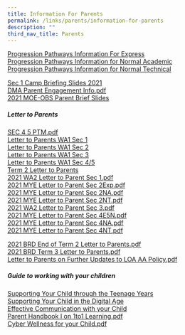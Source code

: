 ```yaml
---
title: Information For Parents
permalink: /links/parents/information-for-parents
description: ""
third_nav_title: Parents
---
```

[Progression Pathways Information For Express](/files/Progression%20Pathways%20Broadrick%20Info%20Express.pdf) <br>
[Progression Pathways Information for Normal Academic](/files/Progression%20Pathways%20Broadrick%20Info%20Normal%20Acad.pdf) <br>
[Progression Pathways Information for Normal Technical](/files/Progression%20Pathways%20Broadrick%20Info%20Normal%20Tech.pdf)

[Sec 1 Camp Briefing Slides 2021](/files/Sec%201%20OALC%20Briefing%20Slides%2021%20April_Website.pdf) <br>
[DMA Parent Engagement Info.pdf](/files/DMA%20Parent%20Engagement%20Slides_20%20Apr_For%20Website.pdf) <br>
[2021 MOE-OBS Parent Brief Slides](/files/2021%20MOE-OBS%20Parent%20Brief%20Slides_for%20upload.pdf)

##### Letter to Parents
[SEC 4 5 PTM.pdf](/files/SEC%204%205%20PTM.pdf) <br>
[Letter to Parents WA1 Sec 1](/files/Letter_to_Parents_2021_WA1_Sec1.pdf) <br>
[Letter to Parents WA1 Sec 2](/files/Letter_to_Parents_2021_WA1_Sec2.pdf) <br>
[Letter to Parents WA1 Sec 3](/files/Letter_to_Parents_2021_WA1_Sec3.pdf) <br>
[Letter to Parents WA1 Sec 4/5](/files/Letter_to_Parents_2021_WA1_Sec4_Sec5.pdf) <br>
[Term 2 Letter to Parents](/files/2021%20BRD%20Term%202%20Letter%20to%20Parents_cleared.pdf) <br>
[2021 WA2 Letter to Parent Sec 1.pdf](/files/2021%20WA2%20Letter%20to%20Parent%20Sec%201.pdf) <br>
[2021 MYE Letter to Parent Sec 2Exp.pdf](/files/2021%20MYE%20Letter%20to%20Parent%20Sec%202Exp.pdf) <br>
[2021 MYE Letter to Parent Sec 2NA.pdf](/files/2021%20MYE%20Letter%20to%20Parent%20Sec%202NA.pdf) <br>
[2021 MYE Letter to Parent Sec 2NT.pdf](/files/2021%20MYE%20Letter%20to%20Parent%20Sec%202NT.pdf) <br>
[2021 WA2 Letter to Parent Sec 3.pdf](/files/2021%20WA2%20Letter%20to%20Parent%20Sec%203.pdf) <br>
[2021 MYE Letter to Parent Sec 4E5N.pdf](/files/2021%20MYE%20Letter%20to%20Parent%20Sec%204E5N.pdf) <br>
[2021 MYE Letter to Parent Sec 4NA.pdf](/files/2021%20MYE%20Letter%20to%20Parent%20Sec%204NA.pdf) <br>
[2021 MYE Letter to Parent Sec 4NT.pdf](/files/2021%20MYE%20Letter%20to%20Parent%20Sec%204NT.pdf)

[2021 BRD End of Term 2 Letter to Parents.pdf](/files/2021%20BRD%20End%20of%20Term%202%20Letter%20to%20Parents.pdf) <br>
[2021 BRD Term 3 Letter to Parents.pdf](/files/2021%20BRD%20Term%203%20Letter%20to%20Parents.pdf) <br>
[Letter to Parents on Further Updates to LOA AA Policy.pdf](/files/Letter%20to%20Parents%20on%20Further%20Updates%20to%20LOA%20AA%20Policy.pdf)

##### Guide to working with your children
[Supporting Your Child through the Teenage Years](/files/Supporting%20Your%20Child%20through%20the%20Teenage%20Years%20(BRD%20Resource).pdf) <br>
[Supporting Your Child in the Digital Age](/files/Supporting%20Your%20Child%20in%20the%20Digital%20Age%20(BRD%20Resource).pdf) <br>
[Effective Communication with your Child](/files/Effective%20Communication%20with%20your%20Child%20(BRD%20Resource).pdf) <br>
[Parent Handbook I on 1to1 Learning.pdf](/files/Parent%20Handbook%20I%20on%2011%20Learning.pdf) <br>
[Cyber Wellness for your Child.pdf](/files/cyber-wellness-for-yourchild.pdf)